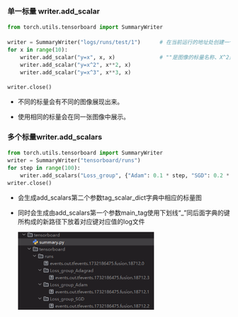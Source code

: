 
### 单一标量 writer.add_scalar

```python
from torch.utils.tensorboard import SummaryWriter

writer = SummaryWriter("logs/runs/test/1") 		# 在当前运行的地址处创建一个这样的路径目录
for x in range(10):
    writer.add_scalar("y=x", x, x)				# ""是图像的标量名称、X^2是纵轴、x是横轴
    writer.add_scalar("y=x^2", x**2, x)
    writer.add_scalar("y=x^3", x**3, x)

writer.close()
```

- 不同的标量会有不同的图像展现出来。

- 使用相同的标量会在同一张图像中展示。

### 多个标量writer.add_scalars

```python
from torch.utils.tensorboard import SummaryWriter
writer = SummaryWriter("tensorboard/runs")
for step in range(100):
    writer.add_scalars("Loss_group", {"Adam": 0.1 * step, "SGD": 0.2 * step,"Adagrad":0.3*step}, step)
writer.close()
```

- 会生成add_scalars第二个参数tag_scalar_dict字典中相应的标量图

- 同时会生成由add_scalars第一个参数$\text{main\_tag}$使用下划线“\_”同后面字典的键所构成的新路径下放着对应键对应值的log文件

  <img src="../../assets/image-20241121190109583.png" alt="image-20241121190109583" style="zoom: 80%;" />
